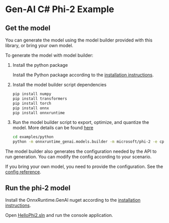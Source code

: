 # Gen-AI C# Phi-2 Example

## Get the model

You can generate the model using the model builder provided with this library, or bring your own model.

To generate the model with model builder:

1. Install the python package

   Install the Python package according to the [installation instructions](https://onnxruntime.ai/docs/genai/howto/install).

2. Install the model builder script dependencies

   ```bash
   pip install numpy
   pip install transformers
   pip install torch
   pip install onnx
   pip install onnxruntime
   ```
   
3. Run the model builder script to export, optimize, and quantize the model. More details can be found [here](../../src/python/py/models/README.md)

   ```bash
   cd examples/python
   python -m onnxruntime_genai.models.builder -m microsoft/phi-2 -e cpu -p int4 -o ./example-models/phi2-int4-cpu
   ```

The model builder also generates the configuration needed by the API to run generation. You can modify the config according to your scenario.  

If you bring your own model, you need to provide the configuration. See the [config reference](https://onnxruntime.ai/docs/genai/reference/config).

## Run the phi-2 model

Install the OnnxRuntime.GenAI nuget according to the [installation instructions](https://onnxruntime.ai/docs/genai/howto/install).

Open [HelloPhi2.sln](HelloPhi2.sln) and run the console application.
